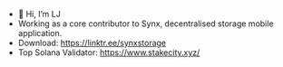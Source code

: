 - 👋 Hi, I’m LJ
- Working as a core contributor to Synx, decentralised storage mobile application.
- Download: https://linktr.ee/synxstorage
- Top Solana Validator: https://www.stakecity.xyz/
<!---
LJ-Solana/LJ-Solana is a ✨ special ✨ repository because its `README.md` (this file) appears on your GitHub profile.
You can click the Preview link to take a look at your changes.
--->
